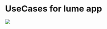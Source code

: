 # UseCases for lume app

![](http://www.plantuml.com/plantuml/png/jPBDgi8m48NtynH3zmfQTI5I19_11mZfQ8FvAPa9t4lfkz-ajuletgvEvpldJ6boPL5HahDWwI4e0QDv3eAzYQJ510zAIuZOsEG8xqonGSMOE48nAF-qj48rZWrEW1cILfp7J8Gvh8SbSx_jQcYNFJNUrtXKp6-q_Mnsl_ySWqUdnjLs-BInA34iHZE6HmdLfSVQBL7frrkj35HLds06I1nni-dAvrQwhVIkqeTA7m7o0BVRydB2CpRJvMAyjgcdhfkRWbjSwBvG_EQJLzEFaE-NpJu8hGSVF5hZNt0BlZVb0fodn1JNVs8u6sR8EImPk6QLdFq3)

<!--
@startuml
left to right direction
actor "lume User" as usr
rectangle "lume app" {
  usecase "see torch" as UC1
  usecase "light torch" as UC2
  usecase "pass torch" as UC3
  usecase "see my torch on map" as UC4
  usecase "see statistics of my torch" as UC5
  usecase "track my torch on the map" as UC6
}

usr -[plain]-> UC2
usr -[plain]-> UC3
usr -[plain]-> UC1
usr -[plain]-> UC4
usr -[plain]-> UC5

UC4 ..> UC6 : "{<<include>>}"

UC3 .> UC2 : "                                                                                             {<<extend>>}"
note right on link
Condition:{user torch is on}
end note
@enduml
-->
